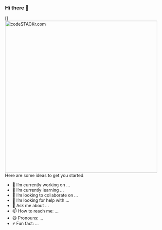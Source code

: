 ### Hi there 👋

[<img align="left" alt="codeSTACKr.com" width="500px" src="https://user-images.githubusercontent.com/71411560/107284878-aef9ab00-6a5e-11eb-90b6-4c0be06eba89.png" />]
<br />
Here are some ideas to get you started:

- 🔭 I’m currently working on ...
- 🌱 I’m currently learning ...
- 👯 I’m looking to collaborate on ...
- 🤔 I’m looking for help with ...
- 💬 Ask me about ...
- 📫 How to reach me: ...
- 😄 Pronouns: ...
- ⚡ Fun fact: ...

